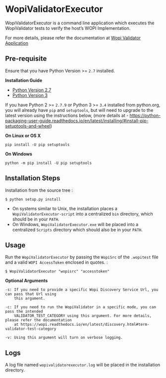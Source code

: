 WopiValidatorExecutor
=====================

WopiValidatorExecutor is a command line application which executes the WopiValidator tests to verify the host’s WOPI Implementation.

For more details, please refer the documentation at [Wopi Validator Application](http://wopi.readthedocs.io/projects/officewopi/en/latest/testing/validator.html)

Pre-requisite
-------------

Ensure that you have Python Version >= `2.7` installed.

**Installation Guide**

* [Python Version 2.7](http://docs.python-guide.org/en/latest/starting/installation/)
* [Python Version 3](https://docs.python.org/3/using/windows.html#installing-python)

If you have Python 2 >= `2.7.9` or Python 3 >= `3.4` installed from python.org, you will already have `pip` and `setuptools`, but will need to upgrade to the latest version using the instructions below, (more details at - <https://python-packaging-user-guide.readthedocs.io/en/latest/installing/#install-pip-setuptools-and-wheel>)

**On Linux or OS X**

    pip install -U pip setuptools

**On Windows**

    python -m pip install -U pip setuptools

Installation Steps
------------------

Installation from the source tree :

    $ python setup.py install

* On systems similar to Unix, the installation places a `WopiValidatorExecutor-script` into a centralized `bin` directory, which should be in your `PATH`. 
* On Windows, `WopiValidatorExecutor.exe` will be placed into a centralized `Scripts` directory which should also be in your `PATH`.

Usage
-----

Run the `WopiValidatorExecutor` by passing the `WopiSrc` of the `.wopitest` file and a valid `WOPI AccessToken` enclosed in quotes. :

    $ WopiValidatorExecutor "wopisrc" "accesstoken"

**Optional Arguments**

    -s: If you need to provide a specific Wopi Discovery Service Url, you can pass that Url using 
        this argument.

    -c: If you need to run the WopiValidator in a specific mode, you can pass the intended 
        VALIDATOR_TEST_CATEGORY using this argument. For more details, please refer the documentation 
        at https://wopi.readthedocs.io/en/latest/discovery.html#term-validator-test-category

    -v: Using this argument will turn on verbose logging.

Logs
----

A log file named `wopivalidatorexecutor.log` will be placed in the installation directory.

